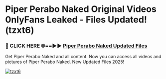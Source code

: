 # Piper Perabo Naked Original Videos 0nlyFans Leaked - Files Updated! (tzxt6)

<h3>🔴 CLICK HERE 🌐==►► <a href="https://tinyurl.com/yckcrads" rel="nofollow">Piper Perabo Naked Updated Files</a></h3>

Get Piper Perabo Naked and all content. Now you can access all videos and pictures of Piper Perabo Naked. New Updated Files 2025!

[![tzxt6](https://i.imgur.com/hpKpOFt.gif)](https://tinyurl.com/yckcrads)
